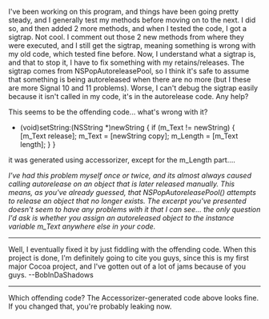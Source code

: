 I've been working on this program, and things have been going pretty steady, and I generally test my methods before moving on to the next. I did so, and then added 2 more methods, and when I tested the code, I got a sigtrap. Not cool. I comment out those 2 new methods from where they were executed, and I still get the sigtrap, meaning something is wrong with my old code, which tested fine before. Now, I understand what a sigtrap is, and that to stop it, I have to fix something with my retains/releases. The sigtrap comes from NSPopAutoreleasePool, so I think it's safe to assume that something is being autoreleased when there are no more (but I these are more Signal 10 and 11 problems). Worse, I can't debug the sigtrap easily because it isn't called in my code, it's in the autorelease code. Any help?

This seems to be the offending code... what's wrong with it?
    
- (void)setString:(NSString *)newString
{
	if (m_Text != newString) {
        [m_Text release];
        m_Text = [newString copy];
	m_Length = [m_Text length];
    }
}

it was generated using accessorizer, except for the m_Length part....

*I've had this problem myself once or twice, and its almost always caused calling     autorelease on an object that is later released manually. This means, as you've already guessed, that     NSPopAutoreleasePool() attempts to release an object that no longer exists.
The excerpt you've presented doesn't seem to have any problems with it that I can see... the only question I'd ask is whether you assign an autoreleased object to the instance variable     m_Text anywhere else in your code.*

----

Well, I eventually fixed it by just fiddling with the offending code. When this project is done, I'm definitely going to cite you guys, since this is my first major Cocoa project, and I've gotten out of a lot of jams because of you guys. --BobInDaShadows

----

Which offending code? The Accessorizer-generated code above looks fine. If you changed that, you're probably leaking now.
